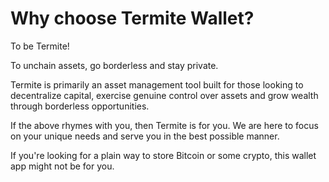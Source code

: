 # Why choose Termite Wallet?

To be Termite!

To unchain assets, go borderless and stay private.

Termite is primarily an asset management tool built for those looking to decentralize capital, exercise genuine control over assets and grow wealth through borderless opportunities.

If the above rhymes with you, then Termite is for you. We are here to focus on your unique needs and serve you in the best possible manner.

If you're looking for a plain way to store Bitcoin or some crypto, this wallet app might not be for you.